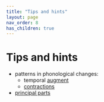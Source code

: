 ```yaml
---
title: "Tips and hints"
layout: page
nav_order: 8
has_children: true
---
```



# Tips and hints


- patterns in phonological changes:
    - temporal [augment](./augment)
    - [contractions](./contractions)
- [principal parts](./principal_parts)